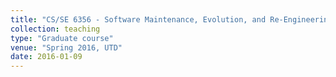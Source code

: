 ```yaml
---
title: "CS/SE 6356 - Software Maintenance, Evolution, and Re-Engineering"
collection: teaching
type: "Graduate course"
venue: "Spring 2016, UTD"
date: 2016-01-09
---
```

